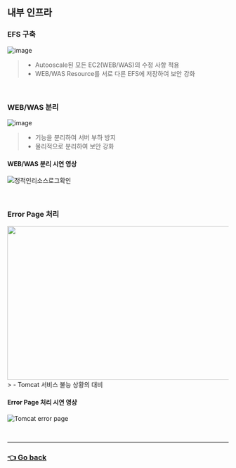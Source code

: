## 내부 인프라

### EFS 구축
![image](https://user-images.githubusercontent.com/110655823/215499638-61a3a45f-7d66-48ac-982b-399444bbe0e7.png)
> - Autooscale된 모든 EC2(WEB/WAS)의 수정 사항 적용
> - WEB/WAS Resource를 서로 다른 EFS에 저장하여 보안 강화

</br>

### WEB/WAS 분리
![image](https://user-images.githubusercontent.com/110655823/215500133-c43b843e-8570-4c4a-af23-fb9b0dca8fe8.png)
> - 기능을 분리하여 서버 부하 방지
> - 물리적으로 분리하여 보안 강화

#### WEB/WAS 분리 시연 영상
![정적인리소스로그확인](https://user-images.githubusercontent.com/110655823/216241065-0ed7e01a-c7bb-4e5b-941f-68c17de6cd28.gif)

</br>

### Error Page 처리
<img src="https://user-images.githubusercontent.com/110655823/216744606-e34edafc-9cdd-4830-bc20-53089ba0e254.png" width="600" height="350">
> - Tomcat 서비스 불능 상황의 대비

#### Error Page 처리 시연 영상
![Tomcat error page](https://user-images.githubusercontent.com/110655823/216241228-a83e995b-e3ea-4324-9868-cd28d61afd18.gif)

</br>

---

### [👈 Go back](https://github.com/hyunjaebok/AWeSome_AWS_3Tier_SemiProject)
